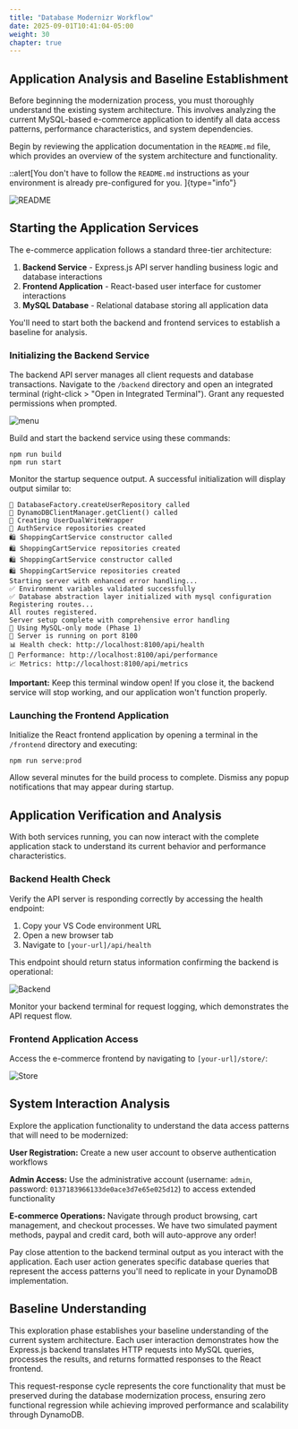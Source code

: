 ```yaml
---
title: "Database Modernizr Workflow"
date: 2025-09-01T10:41:04-05:00
weight: 30
chapter: true
---
```


## Application Analysis and Baseline Establishment

Before beginning the modernization process, you must thoroughly understand the existing system architecture. This involves analyzing the current MySQL-based e-commerce application to identify all data access patterns, performance characteristics, and system dependencies.

Begin by reviewing the application documentation in the `README.md` file, which provides an overview of the system architecture and functionality.

::alert[You don't have to follow the `README.md` instructions as your environment is already pre-configured for you. ]{type="info"}

![README](/static/images/modernizr/1/workflow-01.png)

## Starting the Application Services

The e-commerce application follows a standard three-tier architecture:
1. **Backend Service** - Express.js API server handling business logic and database interactions
2. **Frontend Application** - React-based user interface for customer interactions
3. **MySQL Database** - Relational database storing all application data

You'll need to start both the backend and frontend services to establish a baseline for analysis.

### Initializing the Backend Service

The backend API server manages all client requests and database transactions. Navigate to the `/backend` directory and open an integrated terminal (right-click > "Open in Integrated Terminal"). Grant any requested permissions when prompted.

![menu](/static/images/modernizr/1/workflow-02.png)

Build and start the backend service using these commands:

```shell
npm run build
npm run start
```

Monitor the startup sequence output. A successful initialization will display output similar to:

```console
👤 DatabaseFactory.createUserRepository called
🔧 DynamoDBClientManager.getClient() called
👤 Creating UserDualWriteWrapper
🔐 AuthService repositories created
🛍️ ShoppingCartService constructor called
🛍️ ShoppingCartService repositories created
🛍️ ShoppingCartService constructor called
🛍️ ShoppingCartService repositories created
Starting server with enhanced error handling...
✅ Environment variables validated successfully
✅ Database abstraction layer initialized with mysql configuration
Registering routes...
All routes registered.
Server setup complete with comprehensive error handling
📝 Using MySQL-only mode (Phase 1)
🚀 Server is running on port 8100
📊 Health check: http://localhost:8100/api/health
🔧 Performance: http://localhost:8100/api/performance
📈 Metrics: http://localhost:8100/api/metrics
```

**Important:** Keep this terminal window open! If you close it, the backend service will stop working, and our application won't function properly.

### Launching the Frontend Application

Initialize the React frontend application by opening a terminal in the `/frontend` directory and executing:

```shell
npm run serve:prod
```

Allow several minutes for the build process to complete. Dismiss any popup notifications that may appear during startup.

## Application Verification and Analysis

With both services running, you can now interact with the complete application stack to understand its current behavior and performance characteristics.

### Backend Health Check

Verify the API server is responding correctly by accessing the health endpoint:

1. Copy your VS Code environment URL
2. Open a new browser tab
3. Navigate to `[your-url]/api/health`

This endpoint should return status information confirming the backend is operational:

![Backend](/static/images/modernizr/1/workflow-03.png)

Monitor your backend terminal for request logging, which demonstrates the API request flow.

### Frontend Application Access

Access the e-commerce frontend by navigating to `[your-url]/store/`:

![Store](/static/images/modernizr/1/workflow-04.png)

## System Interaction Analysis

Explore the application functionality to understand the data access patterns that will need to be modernized:

**User Registration:** Create a new user account to observe authentication workflows

**Admin Access:** Use the administrative account (username: `admin`, password: `0137183966133de0ace3d7e65e025d12`) to access extended functionality

**E-commerce Operations:** Navigate through product browsing, cart management, and checkout processes. We have two simulated payment methods, paypal and credit card, both will auto-approve any order!

Pay close attention to the backend terminal output as you interact with the application. Each user action generates specific database queries that represent the access patterns you'll need to replicate in your DynamoDB implementation.

## Baseline Understanding

This exploration phase establishes your baseline understanding of the current system architecture. Each user interaction demonstrates how the Express.js backend translates HTTP requests into MySQL queries, processes the results, and returns formatted responses to the React frontend.

This request-response cycle represents the core functionality that must be preserved during the database modernization process, ensuring zero functional regression while achieving improved performance and scalability through DynamoDB.
